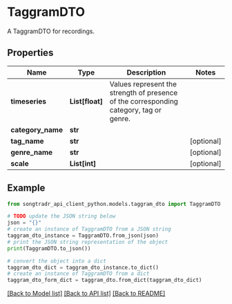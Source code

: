 # TaggramDTO

A TaggramDTO for recordings.

## Properties

Name | Type | Description | Notes
------------ | ------------- | ------------- | -------------
**timeseries** | **List[float]** | Values represent the strength of presence of the corresponding category, tag or genre. | 
**category_name** | **str** |  | 
**tag_name** | **str** |  | [optional] 
**genre_name** | **str** |  | [optional] 
**scale** | **List[int]** |  | [optional] 

## Example

```python
from songtradr_api_client_python.models.taggram_dto import TaggramDTO

# TODO update the JSON string below
json = "{}"
# create an instance of TaggramDTO from a JSON string
taggram_dto_instance = TaggramDTO.from_json(json)
# print the JSON string representation of the object
print(TaggramDTO.to_json())

# convert the object into a dict
taggram_dto_dict = taggram_dto_instance.to_dict()
# create an instance of TaggramDTO from a dict
taggram_dto_form_dict = taggram_dto.from_dict(taggram_dto_dict)
```
[[Back to Model list]](../README.md#documentation-for-models) [[Back to API list]](../README.md#documentation-for-api-endpoints) [[Back to README]](../README.md)


